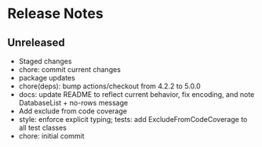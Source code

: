 # Release Notes

## Unreleased

- Staged changes
- chore: commit current changes
- package updates
- chore(deps): bump actions/checkout from 4.2.2 to 5.0.0
- docs: update README to reflect current behavior, fix encoding, and note DatabaseList + no-rows message
- Add exclude from code coverage
- style: enforce explicit typing; tests: add ExcludeFromCodeCoverage to all test classes
- chore: initial commit
